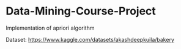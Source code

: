 # Data-Mining-Course-Project
Implementation of apriori algorithm

Dataset: https://www.kaggle.com/datasets/akashdeepkuila/bakery
